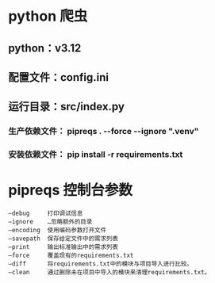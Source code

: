# **python 爬虫**

## python：v3.12

## 配置文件：config.ini

## 运行目录：src/index.py

### 生产依赖文件： pipreqs . --force --ignore ".venv"

### 安装依赖文件： pip install -r requirements.txt


# pipreqs 控制台参数
    –debug     打印调试信息
    –ignore    …忽略额外的目录
    –encoding  使用编码参数打开文件
    –savepath  保存给定文件中的需求列表
    –print     输出标准输出中的需求列表
    –force     覆盖现有的requirements.txt
    –diff      将requirements.txt中的模块与项目导入进行比较。
    –clean     通过删除未在项目中导入的模块来清理requirements.txt。